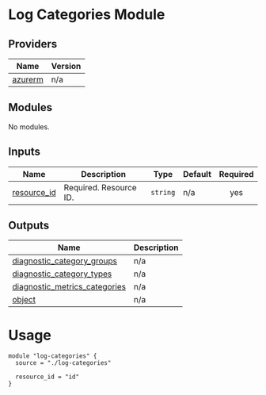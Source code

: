 <!-- BEGIN_TF_DOCS -->
# Log Categories Module

## Providers

| Name | Version |
|------|---------|
| <a name="provider_azurerm"></a> [azurerm](#provider\_azurerm) | n/a |

## Modules

No modules.

## Inputs

| Name | Description | Type | Default | Required |
|------|-------------|------|---------|:--------:|
| <a name="input_resource_id"></a> [resource\_id](#input\_resource\_id) | Required. Resource ID. | `string` | n/a | yes |

## Outputs

| Name | Description |
|------|-------------|
| <a name="output_diagnostic_category_groups"></a> [diagnostic\_category\_groups](#output\_diagnostic\_category\_groups) | n/a |
| <a name="output_diagnostic_category_types"></a> [diagnostic\_category\_types](#output\_diagnostic\_category\_types) | n/a |
| <a name="output_diagnostic_metrics_categories"></a> [diagnostic\_metrics\_categories](#output\_diagnostic\_metrics\_categories) | n/a |
| <a name="output_object"></a> [object](#output\_object) | n/a |

# Usage

```
module "log-categories" {
  source = "./log-categories"

  resource_id = "id"
}

```
<!-- END_TF_DOCS -->